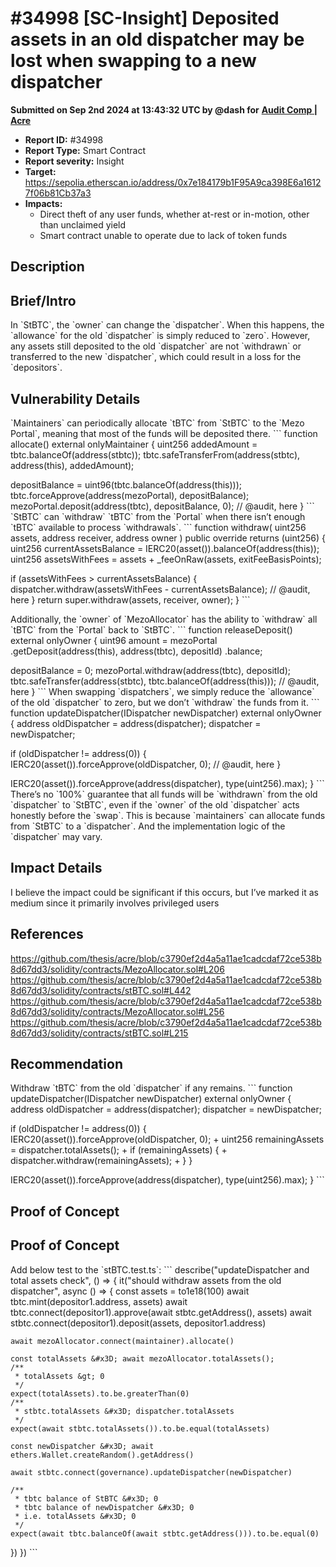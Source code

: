 # #34998 \[SC-Insight] Deposited assets in an old dispatcher may be lost when swapping to a new dispatcher

**Submitted on Sep 2nd 2024 at 13:43:32 UTC by @dash for** [**Audit Comp | Acre**](https://immunefi.com/audit-competition/boost-acre)

* **Report ID:** #34998
* **Report Type:** Smart Contract
* **Report severity:** Insight
* **Target:** https://sepolia.etherscan.io/address/0x7e184179b1F95A9ca398E6a16127f06b81Cb37a3
* **Impacts:**
  * Direct theft of any user funds, whether at-rest or in-motion, other than unclaimed yield
  * Smart contract unable to operate due to lack of token funds

## Description

## Brief/Intro

In \`StBTC\`, the \`owner\` can change the \`dispatcher\`. When this happens, the \`allowance\` for the old \`dispatcher\` is simply reduced to \`zero\`. However, any assets still deposited to the old \`dispatcher\` are not \`withdrawn\` or transferred to the new \`dispatcher\`, which could result in a loss for the \`depositors\`.

## Vulnerability Details

\`Maintainers\` can periodically allocate \`tBTC\` from \`StBTC\` to the \`Mezo Portal\`, meaning that most of the funds will be deposited there. \`\`\` function allocate() external onlyMaintainer {     uint256 addedAmount = tbtc.balanceOf(address(stbtc));     tbtc.safeTransferFrom(address(stbtc), address(this), addedAmount);

&#x20;   depositBalance = uint96(tbtc.balanceOf(address(this)));     tbtc.forceApprove(address(mezoPortal), depositBalance);     mezoPortal.deposit(address(tbtc), depositBalance, 0); // @audit, here } \`\`\` \`StBTC\` can \`withdraw\` \`tBTC\` from the \`Portal\` when there isn’t enough \`tBTC\` available to process \`withdrawals\`. \`\`\` function withdraw(     uint256 assets,     address receiver,     address owner ) public override returns (uint256) {     uint256 currentAssetsBalance = IERC20(asset()).balanceOf(address(this));     uint256 assetsWithFees = assets + \_feeOnRaw(assets, exitFeeBasisPoints);

&#x20;   if (assetsWithFees > currentAssetsBalance) {         dispatcher.withdraw(assetsWithFees - currentAssetsBalance); // @audit, here     }     return super.withdraw(assets, receiver, owner); } \`\`\`

Additionally, the \`owner\` of \`MezoAllocator\` has the ability to \`withdraw\` all \`tBTC\` from the \`Portal\` back to \`StBTC\`. \`\`\` function releaseDeposit() external onlyOwner {     uint96 amount = mezoPortal         .getDeposit(address(this), address(tbtc), depositId)         .balance;

&#x20;   depositBalance = 0;     mezoPortal.withdraw(address(tbtc), depositId);     tbtc.safeTransfer(address(stbtc), tbtc.balanceOf(address(this))); // @audit, here } \`\`\` When swapping \`dispatchers\`, we simply reduce the \`allowance\` of the old \`dispatcher\` to zero, but we don’t \`withdraw\` the funds from it. \`\`\` function updateDispatcher(IDispatcher newDispatcher) external onlyOwner { address oldDispatcher = address(dispatcher);     dispatcher = newDispatcher;

&#x20;   if (oldDispatcher != address(0)) {         IERC20(asset()).forceApprove(oldDispatcher, 0); // @audit, here     }

&#x20;   IERC20(asset()).forceApprove(address(dispatcher), type(uint256).max); } \`\`\` There’s no \`100%\` guarantee that all funds will be \`withdrawn\` from the old \`dispatcher\` to \`StBTC\`, even if the \`owner\` of the old \`dispatcher\` acts honestly before the \`swap\`. This is because \`maintainers\` can allocate funds from \`StBTC\` to a \`dispatcher\`. And the implementation logic of the \`dispatcher\` may vary.

## Impact Details

I believe the impact could be significant if this occurs, but I’ve marked it as medium since it primarily involves privileged users

## References

https://github.com/thesis/acre/blob/c3790ef2d4a5a11ae1cadcdaf72ce538b8d67dd3/solidity/contracts/MezoAllocator.sol#L206 https://github.com/thesis/acre/blob/c3790ef2d4a5a11ae1cadcdaf72ce538b8d67dd3/solidity/contracts/stBTC.sol#L442 https://github.com/thesis/acre/blob/c3790ef2d4a5a11ae1cadcdaf72ce538b8d67dd3/solidity/contracts/MezoAllocator.sol#L256 https://github.com/thesis/acre/blob/c3790ef2d4a5a11ae1cadcdaf72ce538b8d67dd3/solidity/contracts/stBTC.sol#L215

## Recommendation

Withdraw \`tBTC\` from the old \`dispatcher\` if any remains. \`\`\` function updateDispatcher(IDispatcher newDispatcher) external onlyOwner { address oldDispatcher = address(dispatcher);     dispatcher = newDispatcher;

&#x20;   if (oldDispatcher != address(0)) {         IERC20(asset()).forceApprove(oldDispatcher, 0);         +        uint256 remainingAssets = dispatcher.totalAssets(); +        if (remainingAssets) { +            dispatcher.withdraw(remainingAssets); +        }     }

&#x20;   IERC20(asset()).forceApprove(address(dispatcher), type(uint256).max); } \`\`\`

## Proof of Concept

## Proof of Concept

Add below test to the \`stBTC.test.ts\`: \`\`\` describe("updateDispatcher and total assets check", () => { it("should withdraw assets from the old dispatcher", async () => { const assets = to1e18(100) await tbtc.mint(depositor1.address, assets) await tbtc.connect(depositor1).approve(await stbtc.getAddress(), assets) await stbtc.connect(depositor1).deposit(assets, depositor1.address)

```
await mezoAllocator.connect(maintainer).allocate()

const totalAssets &#x3D; await mezoAllocator.totalAssets();
/**
 * totalAssets &gt; 0
 */
expect(totalAssets).to.be.greaterThan(0)
/**
 * stbtc.totalAssets &#x3D; dispatcher.totalAssets
 */
expect(await stbtc.totalAssets()).to.be.equal(totalAssets)

const newDispatcher &#x3D; await ethers.Wallet.createRandom().getAddress()

await stbtc.connect(governance).updateDispatcher(newDispatcher)

/**
 * tbtc balance of StBTC &#x3D; 0
 * tbtc balance of newDispatcher &#x3D; 0
 * i.e. totalAssets &#x3D; 0
 */
expect(await tbtc.balanceOf(await stbtc.getAddress())).to.be.equal(0)
```

}) }) \`\`\`
